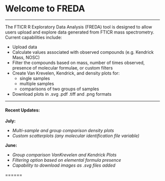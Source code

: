 # Welcome to FREDA

***

The FTICR R Exploratory Data Analysis (FREDA) tool is designed to allow users upload and explore data generated from FTICR mass spectrometry. Current capabilities include:

* Upload data  
* Calculate values associated with observed compounds (e.g. Kendrick Mass, NOSC)
* Filter the compounds based on mass, number of times observed, presence of molecular formulae, or custom filters  
* Create Van Krevelen, Kendrick, and density plots for:  
  * single samples
  * multiple samples
  * comparisons of two groups of samples
* Download plots in .svg .pdf .tiff and .png formats

***

#### **Recent Updates:**


**July:**
  * *Multi-sample and group comparison density plots*
  * *Custom scatterplots (any molecular identification file variable)*

**June:**
  * *Group comparison VanKrevelen and Kendrick Plots*
  * *Filtering option based on elemental formula presence*
  * *Capability to download images as .svg files added*

======



